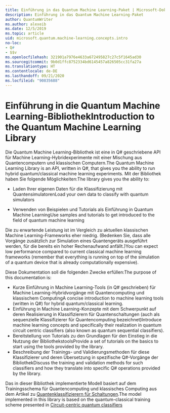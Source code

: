 ```yaml
---
title: Einführung in das Quantum Machine Learning-Paket | Microsoft-Dokumentation
description: Einführung in das Quantum Machine Learning-Paket
author: QuantumWriter
ms.author: alexeib
ms.date: 12/5/2019
ms.topic: article
uid: microsoft.quantum.machine-learning.concepts.intro
no-loc:
- Q#
- $$v
ms.openlocfilehash: 321901a7976e4633a672495827c27c5f1645ad30
ms.sourcegitcommit: 9b0d1ffc8752334bd6145457a826505cc31fa27a
ms.translationtype: HT
ms.contentlocale: de-DE
ms.lasthandoff: 09/21/2020
ms.locfileid: "90835688"
---
```

# <a name="introduction-to-the-quantum-machine-learning-library"></a><span data-ttu-id="b4700-103">Einführung in die Quantum Machine Learning-Bibliothek</span><span class="sxs-lookup"><span data-stu-id="b4700-103">Introduction to the Quantum Machine Learning Library</span></span>

<span data-ttu-id="b4700-104">Die Quantum Machine Learning-Bibliothek ist eine in Q# geschriebene API für Machine Learning-Hybridexperimente mit einer Mischung aus Quantencomputern und klassischen Computern.</span><span class="sxs-lookup"><span data-stu-id="b4700-104">The Quantum Machine Learning Library is an API, written in Q#, that gives you the ability to run hybrid quantum/classical machine learning experiments.</span></span> <span data-ttu-id="b4700-105">Mit der Bibliothek haben Sie folgende Möglichkeiten:</span><span class="sxs-lookup"><span data-stu-id="b4700-105">The library gives you the ability to:</span></span>

- <span data-ttu-id="b4700-106">Laden Ihrer eigenen Daten für die Klassifizierung mit Quantensimulatoren</span><span class="sxs-lookup"><span data-stu-id="b4700-106">Load your own data to classify with quantum simulators</span></span>

- <span data-ttu-id="b4700-107">Verwenden von Beispielen und Tutorials als Einführung in Quantum Machine Learning</span><span class="sxs-lookup"><span data-stu-id="b4700-107">Use samples and tutorials to get introduced to the field of quantum machine learning</span></span>

<span data-ttu-id="b4700-108">Die zu erwartende Leistung ist im Vergleich zu aktuellen klassischen Machine Learning-Frameworks eher niedrig. (Bedenken Sie, dass alle Vorgänge zusätzlich zur Simulation eines Quantengeräts ausgeführt werden, für die bereits ein hoher Rechenaufwand anfällt.)</span><span class="sxs-lookup"><span data-stu-id="b4700-108">You can expect low performance compared to current classical machine learning frameworks (remember that everything is running on top of the simulation of a quantum device that is already computationally expensive).</span></span>

<span data-ttu-id="b4700-109">Diese Dokumentation soll die folgenden Zwecke erfüllen:</span><span class="sxs-lookup"><span data-stu-id="b4700-109">The purpose of this documentation is:</span></span>

- <span data-ttu-id="b4700-110">Kurze Einführung in Machine Learning-Tools (in Q\# geschrieben) für Machine Learning-Hybridvorgänge mit Quantencomputing und klassischem Computing</span><span class="sxs-lookup"><span data-stu-id="b4700-110">A concise introduction to machine learning tools (written in Q\#) for hybrid quantum/classical learning.</span></span>
- <span data-ttu-id="b4700-111">Einführung in Machine Learning-Konzepte mit dem Schwerpunkt auf deren Realisierung in Klassifizierern für Quantenschaltungen (auch als sequenzielle Klassifizierer für Quantencomputing bezeichnet)</span><span class="sxs-lookup"><span data-stu-id="b4700-111">Introduce machine learning concepts and specifically their realization in quantum circuit centric classifiers (also known as quantum sequential classifiers).</span></span>
- <span data-ttu-id="b4700-112">Bereitstellung von Tutorials zu den Grundlagen für den Einstieg in die Nutzung der Bibliothekstools</span><span class="sxs-lookup"><span data-stu-id="b4700-112">Provide a set of tutorials on the basics to start using the tools provided by the library.</span></span>
- <span data-ttu-id="b4700-113">Beschreibung der Trainings- und Validierungsmethoden für diese Klassifizierer und deren Übersetzung in spezifische Q\#-Vorgänge der Bibliothek</span><span class="sxs-lookup"><span data-stu-id="b4700-113">Discuss the training and validation methods for such classifiers and how they translate into specific Q\# operations provided by the library.</span></span>

<span data-ttu-id="b4700-114">Das in dieser Bibliothek implementierte Modell basiert auf dem Trainingsschema für Quantencomputing und klassisches Computing aus dem Artikel zu [Quantenklassifizierern für Schaltungen](https://arxiv.org/abs/1804.00633).</span><span class="sxs-lookup"><span data-stu-id="b4700-114">The model implemented in this library is based on the quantum-classical training scheme presented in [Circuit-centric quantum classifiers](https://arxiv.org/abs/1804.00633)</span></span>
